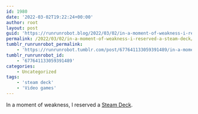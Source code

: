 ```yaml
---
id: 1980
date: '2022-03-02T19:22:24+00:00'
author: root
layout: post
guid: 'https://runrunrobot.blog/2022/03/02/in-a-moment-of-weakness-i-reserved-a-steam-deck/'
permalink: /2022/03/02/in-a-moment-of-weakness-i-reserved-a-steam-deck/
tumblr_runrunrobot_permalink:
    - 'https://runrunrobot.tumblr.com/post/677641133059391489/in-a-moment-of-weakness-i-reserved-a-steam-deck'
tumblr_runrunrobot_id:
    - '677641133059391489'
categories:
    - Uncategorized
tags:
    - 'steam deck'
    - 'Video games'
---
```


In a moment of weakness, I reserved a [Steam Deck](https://www.steamdeck.com/en/).